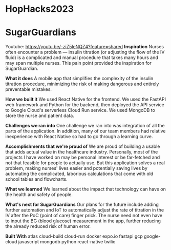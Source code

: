 # HopHacks2023
# SugarGuardians

Youtube: https://youtu.be/-ziZ5leNQZ4?feature=shared
**Inspiration**
Nurses often encounter a problem — insulin titration (or adjusting the flow of the IV fluid) is a complicated and manual procedure that takes many hours and may span multiple nurses. This pain point provided the inspiration for SugarGuardian.

**What it does**
A mobile app that simplifies the complexity of the insulin titration procedure, minimizing the risk of making dangerous and entirely preventable mistakes.

**How we built it**
We used React Native for the frontend. We used the FastAPI web framework and Python for the backend, then deployed the API service to Google Cloud's serverless Cloud Run service. We used MongoDB to store the nurse and patient data.

**Challenges we ran into**
One challenge we ran into was integration of all the parts of the application. In addition, many of our team members had relative inexperience with React Native so had to go through a learning curve.

**Accomplishments that we're proud of**
We are proud of building a usable that adds actual value in the healthcare industry. Personally, most of the projects I have worked on may be personal interest or be far-fetched and not that feasible for people to actually use. But this application solves a real problem, making nurses' lives easier and potentially saving lives by automating the complicated, laborious calculations that come with old school tables and flowcharts.

**What we learned**
We learned about the impact that technology can have on the health and safety of people.

**What's next for SugarGuardians**
Our plans for the future include adding further automation and IoT to automatically adjust the rate of titration in the IV after the PoC (point of care) finger prick. The nurse need not even have to input the BG (blood glucose) measurement in the app, further reducing the already reduced risk of human error.

**Built With**
atlas
cloud-build
cloud-run
docker
expo.io
fastapi
gcp
google-cloud
javascript
mongodb
python
react-native
twilio

